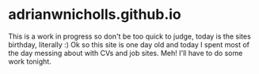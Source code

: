 # adrianwnicholls.github.io
This is a work in progress so don't be too quick to judge, today is the sites birthday, literally :)
Ok so this site is one day old and today I spent most of the day messing about with CVs and job sites. Meh! 
I'll have to do some work tonight. 
